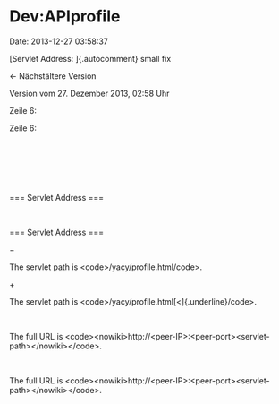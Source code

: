 Dev:APIprofile
==============

Date: 2013-12-27 03:58:37

[Servlet Address: ]{.autocomment} small fix

← Nächstältere Version

Version vom 27. Dezember 2013, 02:58 Uhr

Zeile 6:

Zeile 6:

 

 

 

<div>

=== Servlet Address ===

</div>

 

<div>

=== Servlet Address ===

</div>

−

<div>

The servlet path is \<code\>/yacy/profile.html/code\>.

</div>

\+

<div>

The servlet path is \<code\>/yacy/profile.html[\<]{.underline}/code\>.

</div>

 

<div>

The full URL is
\<code\>\<nowiki\>http://\<peer-IP\>:\<peer-port\>\<servlet-path\>\</nowiki\>\</code\>.

</div>

 

<div>

The full URL is
\<code\>\<nowiki\>http://\<peer-IP\>:\<peer-port\>\<servlet-path\>\</nowiki\>\</code\>.

</div>

 

 
